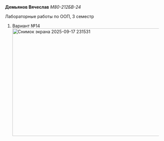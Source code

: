 **Демьянов Вячеслав**
*М80-212БВ-24*

Лабораторные работы по ООП, 3 семестр

1. Вариант №14
   <img width="846" height="354" alt="Снимок экрана 2025-09-17 231531" src="https://github.com/user-attachments/assets/889e0555-d215-4720-b17e-cbeb4aefc684" />
